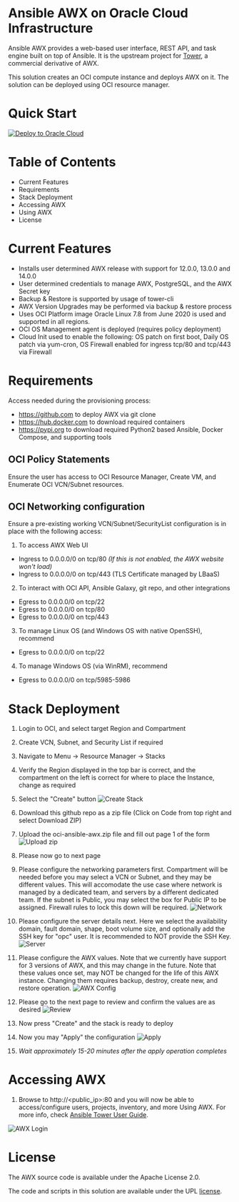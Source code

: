 # Ansible AWX on Oracle Cloud Infrastructure

Ansible AWX provides a web-based user interface, REST API, and task engine built on top of Ansible. It is the upstream project for [Tower](https://www.ansible.com/products/tower), a commercial derivative of AWX.

This solution creates an OCI compute instance and deploys AWX on it. The solution can be deployed using OCI resource manager.

# Quick Start

[![Deploy to Oracle Cloud](https://oci-resourcemanager-plugin.plugins.oci.oraclecloud.com/latest/deploy-to-oracle-cloud.svg)](https://console.us-phoenix-1.oraclecloud.com/resourcemanager/stacks/create?region=home&zipUrl=https://github.com/oracle-quickstart/oci-ansible-awx/archive/master.zip)

# Table of Contents

- Current Features
- Requirements
- Stack Deployment
- Accessing AWX
- Using AWX
- License

# Current Features

- Installs user determined AWX release with support for 12.0.0, 13.0.0 and 14.0.0
- User determined credentials to manage AWX, PostgreSQL, and the AWX Secret key
- Backup & Restore is supported by usage of tower-cli
- AWX Version Upgrades may be performed via backup & restore process
- Uses OCI Platform image Oracle Linux 7.8 from June 2020 is used and supported in all regions.
- OCI OS Management agent is deployed (requires policy deployment)
- Cloud Init used to enable the following: OS patch on first boot, Daily OS patch via yum-cron, OS Firewall enabled for ingress tcp/80 and tcp/443 via Firewall

# Requirements

Access needed during the provisioning process: 
- https://github.com to deploy AWX via git clone
- https://hub.docker.com to download required containers
- https://pypi.org to download required Python2 based Ansible, Docker Compose, and supporting tools

## OCI Policy Statements

Ensure the user has access to OCI Resource Manager, Create VM, and Enumerate OCI VCN/Subnet resources.

## OCI Networking configuration 

Ensure a pre-existing working VCN/Subnet/SecurityList configuration is in place with the following access:

1.	To access AWX Web UI
-	Ingress to 0.0.0.0/0 on tcp/80 *(If this is not enabled, the AWX website won't load)*
-	Ingress to 0.0.0.0/0 on tcp/443 (TLS Certificate managed by LBaaS)

2. To interact with OCI API, Ansible Galaxy, git repo, and other integrations
-	Egress to 0.0.0.0/0 on tcp/22
-	Egress to 0.0.0.0/0 on tcp/80
-	Egress to 0.0.0.0/0 on tcp/443

3. To manage Linux OS (and Windows OS with native OpenSSH), recommend 
- Egress to 0.0.0.0/0 on tcp/22

4. To manage Windows OS (via WinRM), recommend 
-	Egress to 0.0.0.0/0 on tcp/5985-5986

# Stack Deployment

1.	Login to OCI, and select target Region and Compartment
2.	Create VCN, Subnet, and Security List if required
3.	Navigate to Menu → Resource Manager → Stacks
4.	Verify the Region displayed in the top bar is correct, and the compartment on the left is correct for where to place the Instance, change as required
5.	Select the "Create" button 
![Create Stack](images/awx-stack1.png)
6. Download this github repo as a zip file (Click on Code from top right and select Download ZIP)
7. Upload the oci-ansible-awx.zip file and fill out page 1 of the form 
![Upload zip](images/awx-stack2.png)

8.	Please now go to next page
9.	Please configure the networking parameters first. Compartment will be needed before you may select a VCN or Subnet, and they may be different values. This will accomodate the use case where network is managed by a dedicated team, and servers by a different dedicated team. If the subnet is Public, you may select the box for Public IP to be assigned. Firewall rules to lock this down will be required.
![Network](images/awx-stack3.png)
10.	Please configure the server details next. Here we select the availability domain, fault domain, shape, boot volume size, and optionally add the SSH key for "opc" user. It is recommended to NOT provide the SSH Key. 
![Server](images/awx-stack4.png)

11.	Please configure the AWX values. Note that we currently have support for 3 versions of AWX, and this may change in the future. Note that these values once set, may NOT be changed for the life of this AWX instance. Changing them requires backup, destroy, create new, and restore operation.
![AWX Config](images/awx-stack5.png)
12.	Please go to the next page to review and confirm the values are as desired 
![Review](images/awx-stack6.png)
13.	Now press "Create" and the stack is ready to deploy
14.	Now you may "Apply" the configuration 
![Apply](images/awx-stack7.png)
15.	*Wait approximately 15-20 minutes after the apply operation completes*

# Accessing AWX
1.	Browse to http://<public_ip>:80 and you will now be able to access/configure users, projects, inventory, and more
Using AWX. For more info, check [Ansible Tower User Guide](https://docs.ansible.com/ansible-tower/latest/html/userguide/index.html).

![AWX Login](images/awx-stack8.png)

# License
The AWX source code is available under the Apache License 2.0.

The code and scripts in this solution are available under the UPL [license](LICENSE).
